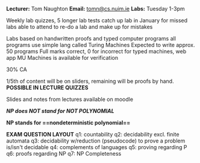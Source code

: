 **Lecturer:** Tom Naughton
**Email:** tomn@cs.nuim.ie
**Labs:** Tuesday 1-3pm

Weekly lab quizzes, 5 longer lab tests
catch up lab in January for missed labs
able to attend to re-do a lab and make up for mistakes

Labs based on handwritten proofs and typed computer programs
all programs use simple lang called Turing Machines
Expected to write approx. 50 programs
Full marks correct, 0 for incorrect
for typed machines, web app MU Machines is available for verification

30% CA

1/5th of content will be on sliders, remaining will be proofs by hand.
**POSSIBLE IN LECTURE QUIZZES**

Slides and notes from lectures available on moodle

***NP does NOT stand for NOT POLYNOMIAL***

**NP stands for ==nondeterministic polynomial==**

**EXAM QUESTION LAYOUT**
q1: countability
q2: decidability excl. finite automata
q3: decidability w/reduction (pseudocode) to prove a problem is/isn't decidable
q4: complements of languages
q5: proving regarding P
q6: proofs regarding NP
q7: NP Completeness